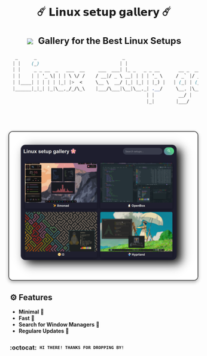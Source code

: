 <div align="center">
  <h1>☄️ <strong>𝗟𝗶𝗻𝘂𝘅 𝘀𝗲𝘁𝘂𝗽 𝗴𝗮𝗹𝗹𝗲𝗿𝘆</strong> ☄️</h1>
</div>


<div align="center">
  <h2 style="font-size: 24px;">
    <strong> <a href="https://user7210unix.github.io/topunixsite/" style="text-decoration: none; color: inherit;">
      <img src="https://user7210unix.github.io/topunixsite/favicon.ico" alt=" " style="vertical-align: middle; width: 24px; height: 24px; margin-right: 8px;">
      Gallery for the Best Linux Setups</a> 
    </strong>
  </h2>
</div>

<div align="center">

```css
  _      _                                _                               _ _                 
 | |    (_)                              | |                             | | |                
 | |     _ _ __  _   ___  __     ___  ___| |_ _   _ _ __       __ _  __ _| | | ___ _ __ _   _ 
 | |    | | '_ \| | | \ \/ /    / __|/ _ \ __| | | | '_ \     / _` |/ _` | | |/ _ \ '__| | | |
 | |____| | | | | |_| |>  <     \__ \  __/ |_| |_| | |_) |   | (_| | (_| | | |  __/ |  | |_| |
 |______|_|_| |_|\__,_/_/\_\    |___/\___|\__|\__,_| .__/     \__, |\__,_|_|_|\___|_|   \__, |
                                                   | |         __/ |                     __/ |
                                                   |_|        |___/                     |___/ 
```


<h1>
      <img src="showcase/image.png" align="right" alt="Website Preview" width="550" style="display: block; margin: 32px auto; border: 2px solid #555; border-radius: 12px; box-shadow: 0 4px 10px rgba(0, 0, 0, 0.3);">
</div>
</div> 


## ⚙️ Features
- **Minimal** :bento: 
- **Fast** :blossom: 
- **Search for Window Managers** :rocket:
- **Regulare Updates** :rocket: 

### :octocat: ‎ <sup><sub><samp>HI THERE! THANKS FOR DROPPING BY!</samp></sub></sup>
